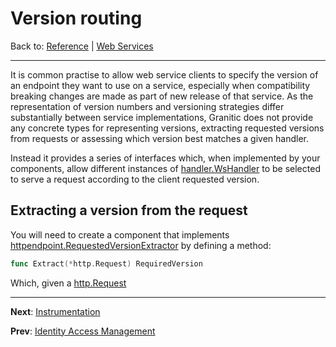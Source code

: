 # Version routing

Back to: [Reference](README.md) | [Web Services](ws-index.md)

---

It is common practise to allow web service clients to specify the version of an endpoint they want to use on a service, especially
when compatibility breaking changes are made as part of new release of that service. As the representation of version numbers 
and versioning strategies differ substantially between service implementations, Granitic does not provide any concrete types for 
representing versions, extracting requested versions from requests or assessing which version best matches a given handler.

Instead it provides a series of interfaces which, when implemented by your components, allow different instances of
[handler.WsHandler](https://godoc.org/github.com/graniticio/granitic/ws/handler#WsHandler) to be selected to serve 
a request according to the client requested version.

## Extracting a version from the request

You will need to create a component that implements 
[httpendpoint.RequestedVersionExtractor](https://godoc.org/github.com/graniticio/granitic/httpendpoint#RequestedVersionExtractor) 
by defining a method:

```go
func Extract(*http.Request) RequiredVersion
```

Which, given a [http.Request]()


---
**Next**: [Instrumentation](ws-instrumentation.md)

**Prev**: [Identity Access Management](ws-iam.md)